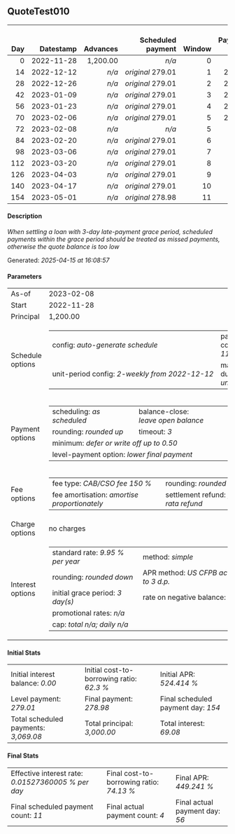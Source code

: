 <h2>QuoteTest010</h2><table><thead style="vertical-align: bottom;"><th style="text-align: right;">Day</th><th style="text-align: right;">Datestamp</th><th style="text-align: right;">Advances</th><th style="text-align: right;">Scheduled payment</th><th style="text-align: right;">Window</th><th style="text-align: right;">Payment due</th><th style="text-align: right;">Actual payments</th><th style="text-align: right;">Generated payment</th><th style="text-align: right;">Net effect</th><th style="text-align: right;">Payment status</th><th style="text-align: right;">Balance status</th><th style="text-align: right;">Simple interest</th><th style="text-align: right;">New interest</th><th style="text-align: right;">New charges</th><th style="text-align: right;">Principal portion</th><th style="text-align: right;">Fee portion</th><th style="text-align: right;">Interest portion</th><th style="text-align: right;">Charges portion</th><th style="text-align: right;">Fee refund</th><th style="text-align: right;">Principal balance</th><th style="text-align: right;">Fee balance</th><th style="text-align: right;">Interest balance</th><th style="text-align: right;">Charges balance</th><th style="text-align: right;">Settlement figure</th><th style="text-align: right;">Fee refund if&nbsp;settled</th></thead><tr style="text-align: right;"><td class="ci00">0</td><td class="ci01" style="white-space: nowrap;">2022-11-28</td><td class="ci02">1,200.00</td><td class="ci03" style="white-space: nowrap;"><i>n/a<i></td><td class="ci04">0</td><td class="ci05">0.00</td><td class="ci06"><i>n/a</i></td><td class="ci07"><i>n/a</i></td><td class="ci08">0.00</td><td class="ci09"><i>none&nbsp;scheduled</i></td><td class="ci10">open</td><td class="ci13">0.0000</td><td class="ci14">0.0000</td><td class="ci15"><i>n/a</i></td><td class="ci16">0.00</td><td class="ci17">0.00</td><td class="ci18">0.00</td><td class="ci19">0.00</td><td class="ci20">0.00</td><td class="ci21">1,200.00</td><td class="ci22">1,800.00</td><td class="ci23">0.0000</td><td class="ci24">0.00</td><td class="ci25">3,000.00</td><td class="ci26">1,800.00</td></tr><tr style="text-align: right;"><td class="ci00">14</td><td class="ci01" style="white-space: nowrap;">2022-12-12</td><td class="ci02"><i>n/a</i></td><td class="ci03" style="white-space: nowrap;"><i>original</i> 279.01</td><td class="ci04">1</td><td class="ci05">279.01</td><td class="ci06"><i>confirmed</i>&nbsp;279.01</td><td class="ci07"><i>n/a</i></td><td class="ci08">279.01</td><td class="ci09"><i>payment&nbsp;made</i></td><td class="ci10">open</td><td class="ci13">11.4493</td><td class="ci14">11.4493</td><td class="ci15"><i>n/a</i></td><td class="ci16">107.02</td><td class="ci17">160.55</td><td class="ci18">11.44</td><td class="ci19">0.00</td><td class="ci20">1,636.37</td><td class="ci21">1,092.98</td><td class="ci22">1,639.45</td><td class="ci23">0.0000</td><td class="ci24">0.00</td><td class="ci25">1,096.06</td><td class="ci26">1,636.37</td></tr><tr style="text-align: right;"><td class="ci00">28</td><td class="ci01" style="white-space: nowrap;">2022-12-26</td><td class="ci02"><i>n/a</i></td><td class="ci03" style="white-space: nowrap;"><i>original</i> 279.01</td><td class="ci04">2</td><td class="ci05">279.01</td><td class="ci06"><i>confirmed</i>&nbsp;279.01</td><td class="ci07"><i>n/a</i></td><td class="ci08">279.01</td><td class="ci09"><i>payment&nbsp;made</i></td><td class="ci10">open</td><td class="ci13">10.4282</td><td class="ci14">10.4282</td><td class="ci15"><i>n/a</i></td><td class="ci16">107.43</td><td class="ci17">161.16</td><td class="ci18">10.42</td><td class="ci19">0.00</td><td class="ci20">1,472.73</td><td class="ci21">985.55</td><td class="ci22">1,478.29</td><td class="ci23">0.0000</td><td class="ci24">0.00</td><td class="ci25">991.11</td><td class="ci26">1,472.73</td></tr><tr style="text-align: right;"><td class="ci00">42</td><td class="ci01" style="white-space: nowrap;">2023-01-09</td><td class="ci02"><i>n/a</i></td><td class="ci03" style="white-space: nowrap;"><i>original</i> 279.01</td><td class="ci04">3</td><td class="ci05">279.01</td><td class="ci06"><i>confirmed</i>&nbsp;279.01</td><td class="ci07"><i>n/a</i></td><td class="ci08">279.01</td><td class="ci09"><i>payment&nbsp;made</i></td><td class="ci10">open</td><td class="ci13">9.4031</td><td class="ci14">9.4031</td><td class="ci15"><i>n/a</i></td><td class="ci16">107.84</td><td class="ci17">161.77</td><td class="ci18">9.40</td><td class="ci19">0.00</td><td class="ci20">1,309.10</td><td class="ci21">877.71</td><td class="ci22">1,316.52</td><td class="ci23">0.0000</td><td class="ci24">0.00</td><td class="ci25">885.13</td><td class="ci26">1,309.10</td></tr><tr style="text-align: right;"><td class="ci00">56</td><td class="ci01" style="white-space: nowrap;">2023-01-23</td><td class="ci02"><i>n/a</i></td><td class="ci03" style="white-space: nowrap;"><i>original</i> 279.01</td><td class="ci04">4</td><td class="ci05">279.01</td><td class="ci06"><i>confirmed</i>&nbsp;279.01</td><td class="ci07"><i>n/a</i></td><td class="ci08">279.01</td><td class="ci09"><i>payment&nbsp;made</i></td><td class="ci10">open</td><td class="ci13">8.3741</td><td class="ci14">8.3741</td><td class="ci15"><i>n/a</i></td><td class="ci16">108.25</td><td class="ci17">162.39</td><td class="ci18">8.37</td><td class="ci19">0.00</td><td class="ci20">1,145.46</td><td class="ci21">769.46</td><td class="ci22">1,154.13</td><td class="ci23">0.0000</td><td class="ci24">0.00</td><td class="ci25">778.13</td><td class="ci26">1,145.46</td></tr><tr style="text-align: right;"><td class="ci00">70</td><td class="ci01" style="white-space: nowrap;">2023-02-06</td><td class="ci02"><i>n/a</i></td><td class="ci03" style="white-space: nowrap;"><i>original</i> 279.01</td><td class="ci04">5</td><td class="ci05">279.01</td><td class="ci06"><i>n/a</i></td><td class="ci07"><i>n/a</i></td><td class="ci08">0.00</td><td class="ci09"><i>payment&nbsp;due</i></td><td class="ci10">open</td><td class="ci13">7.3413</td><td class="ci14">7.3413</td><td class="ci15"><i>n/a</i></td><td class="ci16">0.00</td><td class="ci17">0.00</td><td class="ci18">0.00</td><td class="ci19">0.00</td><td class="ci20">981.82</td><td class="ci21">769.46</td><td class="ci22">1,154.13</td><td class="ci23">7.3413</td><td class="ci24">0.00</td><td class="ci25">949.11</td><td class="ci26">981.82</td></tr><tr style="text-align: right;"><td class="ci00">72</td><td class="ci01" style="white-space: nowrap;">2023-02-08</td><td class="ci02"><i>n/a</i></td><td class="ci03" style="white-space: nowrap;"><i>n/a<i></td><td class="ci04">5</td><td class="ci05">0.00</td><td class="ci06"><i>n/a</i></td><td class="ci07">973.53</td><td class="ci08">973.53</td><td class="ci09"><i>generated</i></td><td class="ci10">closed</td><td class="ci13">1.0488</td><td class="ci14">1.0488</td><td class="ci15"><i>n/a</i></td><td class="ci16">769.46</td><td class="ci17">195.68</td><td class="ci18">8.39</td><td class="ci19">0.00</td><td class="ci20">958.45</td><td class="ci21">0.00</td><td class="ci22">0.00</td><td class="ci23">0.0000</td><td class="ci24">0.00</td><td class="ci25">973.53</td><td class="ci26">958.45</td></tr><tr style="text-align: right;"><td class="ci00">84</td><td class="ci01" style="white-space: nowrap;">2023-02-20</td><td class="ci02"><i>n/a</i></td><td class="ci03" style="white-space: nowrap;"><i>original</i> 279.01</td><td class="ci04">6</td><td class="ci05">0.00</td><td class="ci06"><i>n/a</i></td><td class="ci07"><i>n/a</i></td><td class="ci08">0.00</td><td class="ci09"><i>no&nbsp;longer&nbsp;required</i></td><td class="ci10">closed</td><td class="ci13">0.0000</td><td class="ci14">0.0000</td><td class="ci15"><i>n/a</i></td><td class="ci16">0.00</td><td class="ci17">0.00</td><td class="ci18">0.00</td><td class="ci19">0.00</td><td class="ci20">818.19</td><td class="ci21">0.00</td><td class="ci22">0.00</td><td class="ci23">0.0000</td><td class="ci24">0.00</td><td class="ci25">-818.19</td><td class="ci26">0.00</td></tr><tr style="text-align: right;"><td class="ci00">98</td><td class="ci01" style="white-space: nowrap;">2023-03-06</td><td class="ci02"><i>n/a</i></td><td class="ci03" style="white-space: nowrap;"><i>original</i> 279.01</td><td class="ci04">7</td><td class="ci05">0.00</td><td class="ci06"><i>n/a</i></td><td class="ci07"><i>n/a</i></td><td class="ci08">0.00</td><td class="ci09"><i>no&nbsp;longer&nbsp;required</i></td><td class="ci10">closed</td><td class="ci13">0.0000</td><td class="ci14">0.0000</td><td class="ci15"><i>n/a</i></td><td class="ci16">0.00</td><td class="ci17">0.00</td><td class="ci18">0.00</td><td class="ci19">0.00</td><td class="ci20">654.55</td><td class="ci21">0.00</td><td class="ci22">0.00</td><td class="ci23">0.0000</td><td class="ci24">0.00</td><td class="ci25">-654.55</td><td class="ci26">0.00</td></tr><tr style="text-align: right;"><td class="ci00">112</td><td class="ci01" style="white-space: nowrap;">2023-03-20</td><td class="ci02"><i>n/a</i></td><td class="ci03" style="white-space: nowrap;"><i>original</i> 279.01</td><td class="ci04">8</td><td class="ci05">0.00</td><td class="ci06"><i>n/a</i></td><td class="ci07"><i>n/a</i></td><td class="ci08">0.00</td><td class="ci09"><i>no&nbsp;longer&nbsp;required</i></td><td class="ci10">closed</td><td class="ci13">0.0000</td><td class="ci14">0.0000</td><td class="ci15"><i>n/a</i></td><td class="ci16">0.00</td><td class="ci17">0.00</td><td class="ci18">0.00</td><td class="ci19">0.00</td><td class="ci20">490.91</td><td class="ci21">0.00</td><td class="ci22">0.00</td><td class="ci23">0.0000</td><td class="ci24">0.00</td><td class="ci25">-490.91</td><td class="ci26">0.00</td></tr><tr style="text-align: right;"><td class="ci00">126</td><td class="ci01" style="white-space: nowrap;">2023-04-03</td><td class="ci02"><i>n/a</i></td><td class="ci03" style="white-space: nowrap;"><i>original</i> 279.01</td><td class="ci04">9</td><td class="ci05">0.00</td><td class="ci06"><i>n/a</i></td><td class="ci07"><i>n/a</i></td><td class="ci08">0.00</td><td class="ci09"><i>no&nbsp;longer&nbsp;required</i></td><td class="ci10">closed</td><td class="ci13">0.0000</td><td class="ci14">0.0000</td><td class="ci15"><i>n/a</i></td><td class="ci16">0.00</td><td class="ci17">0.00</td><td class="ci18">0.00</td><td class="ci19">0.00</td><td class="ci20">327.28</td><td class="ci21">0.00</td><td class="ci22">0.00</td><td class="ci23">0.0000</td><td class="ci24">0.00</td><td class="ci25">-327.28</td><td class="ci26">0.00</td></tr><tr style="text-align: right;"><td class="ci00">140</td><td class="ci01" style="white-space: nowrap;">2023-04-17</td><td class="ci02"><i>n/a</i></td><td class="ci03" style="white-space: nowrap;"><i>original</i> 279.01</td><td class="ci04">10</td><td class="ci05">0.00</td><td class="ci06"><i>n/a</i></td><td class="ci07"><i>n/a</i></td><td class="ci08">0.00</td><td class="ci09"><i>no&nbsp;longer&nbsp;required</i></td><td class="ci10">closed</td><td class="ci13">0.0000</td><td class="ci14">0.0000</td><td class="ci15"><i>n/a</i></td><td class="ci16">0.00</td><td class="ci17">0.00</td><td class="ci18">0.00</td><td class="ci19">0.00</td><td class="ci20">163.64</td><td class="ci21">0.00</td><td class="ci22">0.00</td><td class="ci23">0.0000</td><td class="ci24">0.00</td><td class="ci25">-163.64</td><td class="ci26">0.00</td></tr><tr style="text-align: right;"><td class="ci00">154</td><td class="ci01" style="white-space: nowrap;">2023-05-01</td><td class="ci02"><i>n/a</i></td><td class="ci03" style="white-space: nowrap;"><i>original</i> 278.98</td><td class="ci04">11</td><td class="ci05">0.00</td><td class="ci06"><i>n/a</i></td><td class="ci07"><i>n/a</i></td><td class="ci08">0.00</td><td class="ci09"><i>no&nbsp;longer&nbsp;required</i></td><td class="ci10">closed</td><td class="ci13">0.0000</td><td class="ci14">0.0000</td><td class="ci15"><i>n/a</i></td><td class="ci16">0.00</td><td class="ci17">0.00</td><td class="ci18">0.00</td><td class="ci19">0.00</td><td class="ci20">0.00</td><td class="ci21">0.00</td><td class="ci22">0.00</td><td class="ci23">0.0000</td><td class="ci24">0.00</td><td class="ci25">0.00</td><td class="ci26">0.00</td></tr></table><p><h4>Description</h4><i>When settling a loan with 3-day late-payment grace period, scheduled payments within the grace period should be treated as missed payments, otherwise the quote balance is too low</i></p><p>Generated: <i>2025-04-15 at 16:08:57</i></p><h4>Parameters</h4><table><tr><td>As-of</td><td>2023-02-08</td></tr><tr><td>Start</td><td>2022-11-28</td></tr><tr><td>Principal</td><td>1,200.00</td></tr><tr><td>Schedule options</td><td><table><tr><td>config: <i>auto-generate schedule</i></td><td>payment count: <i>11</i></td></tr><tr><td style="white-space: nowrap;">unit-period config: <i>2-weekly from 2022-12-12</i></td><td>max duration: <i>unlimited</i></td></tr></table></td></tr><tr><td>Payment options</td><td><table><tr><td>scheduling: <i>as scheduled</i></td><td>balance-close: <i>leave&nbsp;open&nbsp;balance</i></td></tr><tr><td>rounding: <i>rounded up</i></td><td>timeout: <i>3</i></td></tr><tr><td colspan='2'>minimum: <i>defer&nbsp;or&nbsp;write&nbsp;off&nbsp;up&nbsp;to&nbsp;0.50</i></td></tr><tr><td colspan='2'>level-payment option: <i>lower&nbsp;final&nbsp;payment</i></td></tr></table></td></tr><tr><td>Fee options</td><td><table><tr><td>fee type: <i><i>CAB/CSO fee</i> 150 %</i></td><td>rounding: <i>rounded down</i></td></tr><tr><td>fee amortisation: <i>amortise proportionately</i></td><td>settlement refund: <i>pro-rata refund</i></td></tr></table></td></tr><tr><td>Charge options</td><td>no charges</td></tr><tr><td>Interest options</td><td><table><tr><td>standard rate: <i>9.95 % per year</i></td><td>method: <i>simple</i></td></tr><tr><td>rounding: <i>rounded down</i></td><td>APR method: <i>US CFPB actuarial to 3 d.p.</i></td></tr><tr><td>initial grace period: <i>3 day(s)</i></td><td>rate on negative balance: <i>zero</i></td></tr><tr><td colspan="2">promotional rates: <i><i>n/a</i></i></td></tr><tr><td colspan="2">cap: <i>total <i>n/a</i>; daily <i>n/a</i></td></tr></table></td></tr></table><h4>Initial Stats</h4><table><tr><td>Initial interest balance: <i>0.00</i></td><td>Initial cost-to-borrowing ratio: <i>62.3 %</i></td><td>Initial APR: <i>524.414 %</i></td></tr><tr><td>Level payment: <i>279.01</i></td><td>Final payment: <i>278.98</i></td><td>Final scheduled payment day: <i>154</i></td></tr><tr><td>Total scheduled payments: <i>3,069.08</i></td><td>Total principal: <i>3,000.00</i></td><td>Total interest: <i>69.08</i></td></tr></table><h4>Final Stats</h4><table><tr><td>Effective interest rate: <i>0.01527360005 % per day</i></td><td>Final cost-to-borrowing ratio: <i>74.13 %</i></td><td>Final APR: <i>449.241 %</i></td></tr><tr><td>Final scheduled payment count: <i>11</i></td><td>Final actual payment count: <i>4</i></td><td>Final actual payment day: <i>56</i></td></tr></table>